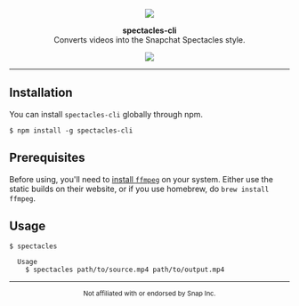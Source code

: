 <p align="center">
  <a href="https://streamable.com/ga7w0"><img src="http://i.imgur.com/stiHXaa.gif"></a>
</p>
<p align="center">
  <strong>spectacles-cli</strong><br>
  Converts videos into the Snapchat Spectacles style.
</p>
<p align="center">
  <a href="https://travis-ci.org/fabe/spectacles-cli"><img src="https://travis-ci.org/fabe/spectacles-cli.svg?branch=master"></a>
</p>

****

## Installation
You can install `spectacles-cli` globally through npm.

    $ npm install -g spectacles-cli

## Prerequisites
Before using, you'll need to [install `ffmpeg`](https://ffmpeg.org/download.html) on your system. Either use the static builds on their website, or if you use homebrew, do `brew install ffmpeg`.

## Usage
    $ spectacles

      Usage
        $ spectacles path/to/source.mp4 path/to/output.mp4

****

<p align="center">
  <sup>Not affiliated with or endorsed by Snap Inc.</sup>
</p>
